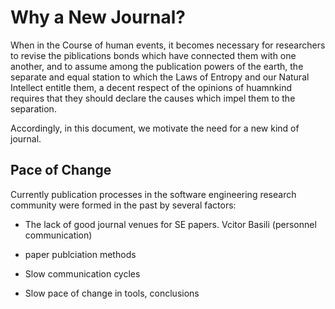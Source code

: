 # Why a New Journal?

When in the Course of human events, it becomes necessary for researchers to revise the 
piblications  bonds which have connected them with one another, and to assume among the 
publication powers of the earth, the separate and equal station to which the 
Laws of Entropy and our Natural Intellect entitle them, a decent respect of the opinions of 
huamnkind requires that they should declare the causes which impel them to the separation.

Accordingly, in this document, we motivate the need for a new kind of journal.

## Pace of Change

Currently publication processes in the software engineering research community
were formed in the past by several factors: 

- The lack of good journal venues for SE papers. Vcitor Basili (personnel communication)

- paper publciation methods
- Slow communication cycles
- Slow pace of change in tools, conclusions
